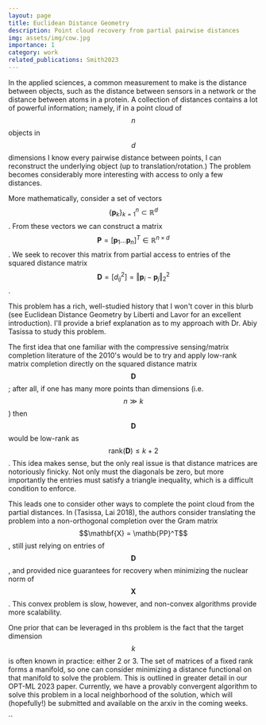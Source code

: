 ```yaml
---
layout: page
title: Euclidean Distance Geometry
description: Point cloud recovery from partial pairwise distances
img: assets/img/cow.jpg
importance: 1
category: work
related_publications: Smith2023
---
```


In the applied sciences, a common measurement to make is the distance between objects, such as the distance between sensors in a network or the distance between atoms in a protein. A collection of distances contains a lot of powerful information; namely, if in a point cloud of $$n$$ objects in $$d$$ dimensions I know every pairwise distance between points, I can reconstruct the underlying object (up to translation/rotation.) The problem becomes considerably more interesting with access to only a few distances.

More mathematically, consider a set of vectors $$\{\mathbf{p}_k\}_{k=1}^n \subset \mathbb{R}^d$$. From these vectors we can construct a matrix $$\mathbf{P} = [\mathbf{p}_1 ... \mathbf{p}_n]^T\in\mathbb{R}^{n\times d}$$. We seek to recover this matrix from partial access to entries of the squared distance matrix $$\mathbf{D} = [d_{ij}^2]= \Vert \mathbf{p}_i - \mathbf{p}_j\Vert_2^2$$.

This problem has a rich, well-studied history that I won't cover in this blurb (see Euclidean Distance Geometry by Liberti and Lavor for an excellent introduction). I'll provide a brief explanation as to my approach with Dr. Abiy Tasissa to study this problem.

The first idea that one familiar with the compressive sensing/matrix completion literature of the 2010's would be to try and apply low-rank matrix completion directly on the squared distance matrix $$\mathbf{D}$$; after all, if one has many more points than dimensions (i.e. $$n \gg k$$) then $$\mathbf{D}$$ would be low-rank as $$\textrm{rank}(\mathbf{D})\leq k+2$$. This idea makes sense, but the only real issue is that distance matrices are notoriously finicky. Not only must the diagonals be zero, but more importantly the entries must satisfy a triangle inequality, which is a difficult condition to enforce.

This leads one to consider other ways to complete the point cloud from the partial distances. In (Tasissa, Lai 2018), the authors consider translating the problem into a non-orthogonal completion over the Gram matrix $$\mathbf{X} = \mathb{PP}^T$$, still just relying on entries of $$\mathbf{D}$$, and provided nice guarantees for recovery when minimizing the nuclear norm of $$\mathbf{X}$$. This convex problem is slow, however, and non-convex algorithms provide more scalability.

One prior that can be leveraged in ths problem is the fact that the target dimension $$k$$ is often known in practice: either 2 or 3. The set of matrices of a fixed rank forms a manifold, so one can consider minimizing a distance functional on that manifold to solve the problem. This is outlined in greater detail in our OPT-ML 2023 paper. Currently, we have a provably convergent algorithm to solve this problem in a local neighborhood of the solution, which will (hopefully!) be submitted and available on the arxiv in the coming weeks.

``
